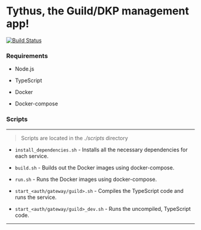 # Tythus, the Guild/DKP management app!

[![Build Status](https://travis-ci.org/denis-onder/tythus-dkp-app.svg?branch=master)](https://travis-ci.org/denis-onder/tythus-dkp-app)

### Requirements

- Node.js

- TypeScript

- Docker

- Docker-compose


### Scripts

---

> Scripts are located in the _./scripts_ directory

- `install_dependencies.sh` - Installs all the necessary dependencies for each service.

- `build.sh` - Builds out the Docker images using docker-compose.

- `run.sh` - Runs the Docker images using docker-compose.

- `start_<auth/gateway/guild>.sh` - Compiles the TypeScript code and runs the service.

- `start_<auth/gateway/guild>_dev.sh` - Runs the uncompiled, TypeScript code.

---
